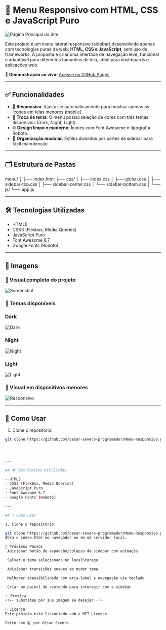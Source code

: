 # 📁 Menu Responsivo com HTML, CSS e JavaScript Puro

![Página Principal do Site](https://github.com/cesar-severo-programador/Menu-Responsivo/blob/main/screenshot.jpg)

Este projeto é um menu lateral responsivo (sidebar) desenvolvido apenas com tecnologias puras da web: **HTML, CSS e JavaScript**, sem uso de frameworks. A proposta é criar uma interface de navegação leve, funcional e adaptável para diferentes tamanhos de tela, ideal para dashboards e aplicações web.

🔗 **Demonstração ao vivo**: [Acesse no GitHub Pages](https://cesar-severo-programador.github.io/Menu-Responsivo/)

---

## ✅ Funcionalidades

- 📱 **Responsivo**: Ajusta-se automaticamente para mostrar apenas os ícones em telas menores (mobile).
- 🎨 **Troca de tema**: O menu possui seleção de cores com três temas disponíveis (Dark, Night, Light).
- 🌐 **Design limpo e moderno**: Ícones com Font Awesome e tipografia Roboto.
- 🔧 **Organização modular**: Estilos divididos por partes da sidebar para fácil manutenção.

---

## 🗂️ Estrutura de Pastas
menu/
│
├── index.html
├── css/
│ ├── index.css
│ ├── global.css
│ ├── sidebar-top.css
│ ├── sidebar-center.css
│ └── sidebar-bottom.css
│
└── js/
└── app.js



---

## 🛠️ Tecnologias Utilizadas

- HTML5
- CSS3 (Flexbox, Media Queries)
- JavaScript Puro
- Font Awesome 6.7
- Google Fonts (Roboto)

---

## 📸 Imagens

### 🌟 Visual completo do projeto
![Screenshot](https://github.com/cesar-severo-programador/Menu-Responsivo/blob/main/screenshot.jpg)

### 🎨 Temas disponíveis
### **Dark**
  ![Dark](https://github.com/cesar-severo-programador/Menu-Responsivo/blob/main/screenshot1.png)
### **Night**
  ![Night](https://github.com/cesar-severo-programador/Menu-Responsivo/blob/main/screenshot2.png)
### **Light**
  ![Light](https://github.com/cesar-severo-programador/Menu-Responsivo/blob/main/screenshot3.png)

### 📱 Visual em dispositivos menores
![Responsivo](https://github.com/cesar-severo-programador/Menu-Responsivo/blob/main/screenshot4.png)

---

## 🚀 Como Usar

1. Clone o repositório:
```bash
git clone https://github.com/cesar-severo-programador/Menu-Responsivo.git




---

## 🛠️ Tecnologias Utilizadas

- HTML5
- CSS3 (Flexbox, Media Queries)
- JavaScript Puro
- Font Awesome 6.7
- Google Fonts (Roboto)

---

## 🚀 Como Usar

1. Clone o repositório:

git clone https://github.com/cesar-severo-programador/Menu-Responsivo.git
Abra o index.html no navegador ou em um servidor local.

📌 Próximos Passos
 Adicionar botão de expansão/colapso da sidebar com animação

 Salvar o tema selecionado no localStorage

 Adicionar transições suaves ao mudar tema

 Melhorar acessibilidade com aria-label e navegação via teclado

 Criar um painel de conteúdo para interagir com a sidebar

✨ Preview
<!-- substitua por sua imagem se desejar -->

📄 Licença
Este projeto está licenciado sob a MIT License.

Feito com 💻 por César Severo
